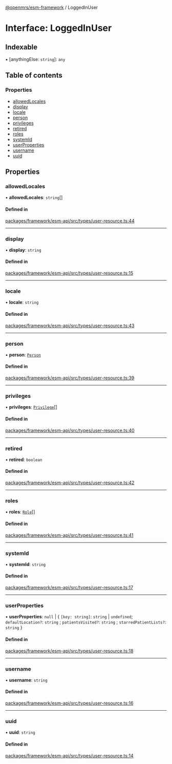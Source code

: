 [@openmrs/esm-framework](../API.md) / LoggedInUser

# Interface: LoggedInUser

## Indexable

▪ [anythingElse: `string`]: `any`

## Table of contents

### Properties

- [allowedLocales](LoggedInUser.md#allowedlocales)
- [display](LoggedInUser.md#display)
- [locale](LoggedInUser.md#locale)
- [person](LoggedInUser.md#person)
- [privileges](LoggedInUser.md#privileges)
- [retired](LoggedInUser.md#retired)
- [roles](LoggedInUser.md#roles)
- [systemId](LoggedInUser.md#systemid)
- [userProperties](LoggedInUser.md#userproperties)
- [username](LoggedInUser.md#username)
- [uuid](LoggedInUser.md#uuid)

## Properties

### allowedLocales

• **allowedLocales**: `string`[]

#### Defined in

[packages/framework/esm-api/src/types/user-resource.ts:44](https://github.com/openmrs/openmrs-esm-core/blob/main/packages/framework/esm-api/src/types/user-resource.ts#L44)

___

### display

• **display**: `string`

#### Defined in

[packages/framework/esm-api/src/types/user-resource.ts:15](https://github.com/openmrs/openmrs-esm-core/blob/main/packages/framework/esm-api/src/types/user-resource.ts#L15)

___

### locale

• **locale**: `string`

#### Defined in

[packages/framework/esm-api/src/types/user-resource.ts:43](https://github.com/openmrs/openmrs-esm-core/blob/main/packages/framework/esm-api/src/types/user-resource.ts#L43)

___

### person

• **person**: [`Person`](Person.md)

#### Defined in

[packages/framework/esm-api/src/types/user-resource.ts:39](https://github.com/openmrs/openmrs-esm-core/blob/main/packages/framework/esm-api/src/types/user-resource.ts#L39)

___

### privileges

• **privileges**: [`Privilege`](Privilege.md)[]

#### Defined in

[packages/framework/esm-api/src/types/user-resource.ts:40](https://github.com/openmrs/openmrs-esm-core/blob/main/packages/framework/esm-api/src/types/user-resource.ts#L40)

___

### retired

• **retired**: `boolean`

#### Defined in

[packages/framework/esm-api/src/types/user-resource.ts:42](https://github.com/openmrs/openmrs-esm-core/blob/main/packages/framework/esm-api/src/types/user-resource.ts#L42)

___

### roles

• **roles**: [`Role`](Role.md)[]

#### Defined in

[packages/framework/esm-api/src/types/user-resource.ts:41](https://github.com/openmrs/openmrs-esm-core/blob/main/packages/framework/esm-api/src/types/user-resource.ts#L41)

___

### systemId

• **systemId**: `string`

#### Defined in

[packages/framework/esm-api/src/types/user-resource.ts:17](https://github.com/openmrs/openmrs-esm-core/blob/main/packages/framework/esm-api/src/types/user-resource.ts#L17)

___

### userProperties

• **userProperties**: ``null`` \| { `[key: string]`: `string` \| `undefined`; `defaultLocation?`: `string` ; `patientsVisited?`: `string` ; `starredPatientLists?`: `string`  }

#### Defined in

[packages/framework/esm-api/src/types/user-resource.ts:18](https://github.com/openmrs/openmrs-esm-core/blob/main/packages/framework/esm-api/src/types/user-resource.ts#L18)

___

### username

• **username**: `string`

#### Defined in

[packages/framework/esm-api/src/types/user-resource.ts:16](https://github.com/openmrs/openmrs-esm-core/blob/main/packages/framework/esm-api/src/types/user-resource.ts#L16)

___

### uuid

• **uuid**: `string`

#### Defined in

[packages/framework/esm-api/src/types/user-resource.ts:14](https://github.com/openmrs/openmrs-esm-core/blob/main/packages/framework/esm-api/src/types/user-resource.ts#L14)
